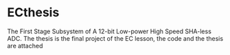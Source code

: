 # ECthesis
The First Stage Subsystem of A 12-bit Low-power High Speed SHA-less ADC.
The thesis is the final project of the EC lesson, the code and the thesis are attached
